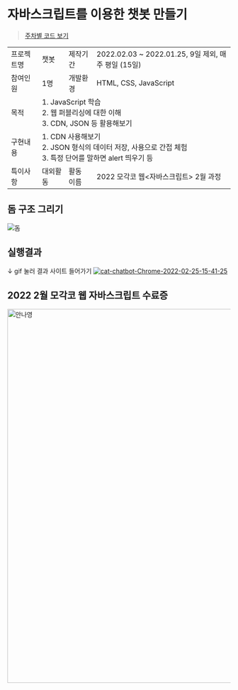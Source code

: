 <h1>자바스크립트를 이용한 챗봇 만들기</h1>

> [주차별 코드 보기](https://github.com/ahma0/JS-chatbot/tree/main/Log)

<table> 
  <tr>
    <td>프로젝트명</td>
    <td>챗봇</td>
    <td>제작기간</td>
    <td>2022.02.03 ~ 2022.01.25, 9일 제외, 매주 평일 (15일)</td>
  </tr>
  <tr>
    <td>참여인원</td>
    <td>1명</td>
    <td>개발환경</td>
    <td>HTML, CSS, JavaScript</td>
  </tr>
  <tr rowspan = 2>
    <td>목적</td>
    <td colspan = 3>
      1. JavaScript 학습<br>
      2. 웹 퍼블리싱에 대한 이해<br>
      3. CDN, JSON 등 활용해보기
    </td>
  </tr>
  <tr rowspan = 3>
    <td>구현내용</td>
    <td colspan = 3>
      1. CDN 사용해보기<br>
      2. JSON 형식의 데이터 저장, 사용으로 간접 체험<br>
      3. 특정 단어를 말하면 alert 띄우기 등
    </td>
  </tr>
  <tr>
    <td>특이사항</td>
    <td>대외활동</td>
    <td>활동 이름</td>
    <td>2022 모각코 웹<자바스크립트> 2월 과정</td>
  </tr>
</table>

<h2>돔 구조 그리기</h2>

![돔](./_image/dom.drawio.png)

<h2>실행결과</h2>

↓ gif 눌러 결과 사이트 들어가기
<a href="https://nadudan.github.io/JS-chatbot/main.html">![cat-chatbot-Chrome-2022-02-25-15-41-25](https://user-images.githubusercontent.com/84761609/155668335-b9c5a5c8-0323-47c7-a3af-715121352c0c.gif)</a>


<h2>2022 2월 모각코 웹 자바스크립트 수료증</h2>

<img width="842" alt="안나영" src="https://user-images.githubusercontent.com/84761609/155941572-3b11691e-162a-40ec-9a87-df4ea09f17b7.png">
